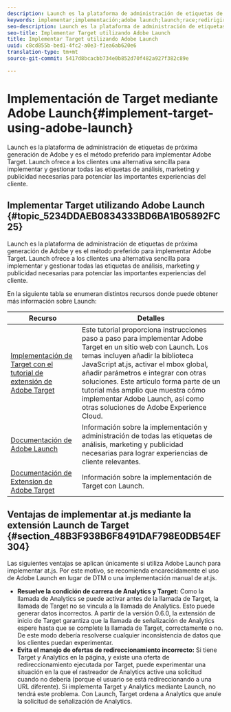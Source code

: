 ```yaml
---
description: Launch es la plataforma de administración de etiquetas de próxima generación de Adobe y es el método preferido para implementar Adobe Target. Launch ofrece a los clientes una alternativa sencilla para implementar y gestionar todas las etiquetas de análisis, marketing y publicidad necesarias para potenciar las importantes experiencias del cliente.
keywords: implementar;implementación;adobe launch;launch;race;redirigir
seo-description: Launch es la plataforma de administración de etiquetas de próxima generación de Adobe y es el método preferido para implementar Adobe Target. Launch ofrece a los clientes una alternativa sencilla para implementar y gestionar todas las etiquetas de análisis, marketing y publicidad necesarias para potenciar las importantes experiencias del cliente.
seo-title: Implementar Target utilizando Adobe Launch
title: Implementar Target utilizando Adobe Launch
uuid: c8cd855b-bed1-4fc2-a0e3-f1ea6ab620e6
translation-type: tm+mt
source-git-commit: 5417d8bcacbb734e0b852d70f482a927f382c89e

---
```



# Implementación de Target mediante Adobe Launch{#implement-target-using-adobe-launch}

Launch es la plataforma de administración de etiquetas de próxima generación de Adobe y es el método preferido para implementar Adobe Target. Launch ofrece a los clientes una alternativa sencilla para implementar y gestionar todas las etiquetas de análisis, marketing y publicidad necesarias para potenciar las importantes experiencias del cliente.

## Implementar Target utilizando Adobe Launch {#topic_5234DDAEB0834333BD6BA1B05892FC25}

Launch es la plataforma de administración de etiquetas de próxima generación de Adobe y es el método preferido para implementar Adobe Target. Launch ofrece a los clientes una alternativa sencilla para implementar y gestionar todas las etiquetas de análisis, marketing y publicidad necesarias para potenciar las importantes experiencias del cliente.

En la siguiente tabla se enumeran distintos recursos donde puede obtener más información sobre Launch:

| Recurso | Detalles |
|--- |--- |
| [Implementación de Target con el tutorial de extensión de Adobe Target](https://docs.adobe.com/content/help/en/experience-cloud/implementing-in-websites-with-launch/implement-solutions/target.html) | Este tutorial proporciona instrucciones paso a paso para implementar Adobe Target en un sitio web con Launch. Los temas incluyen añadir la biblioteca JavaScript at.js, activar el mbox global, añadir parámetros e integrar con otras soluciones. Este artículo forma parte de un tutorial más amplio que muestra cómo implementar Adobe Launch, así como otras soluciones de Adobe Experience Cloud. |
| [Documentación de Adobe Launch](https://docs.adobelaunch.com/getting-started) | Información sobre la implementación y administración de todas las etiquetas de análisis, marketing y publicidad necesarias para lograr experiencias de cliente relevantes. |
| [Documentación de Extension de Adobe Target](https://docs.adobelaunch.com/extension-reference/web/adobe-target-extension) | Información sobre la implementación de Target con Launch. |

## Ventajas de implementar at.js mediante la extensión Launch de Target {#section_48B3F938B6F8491DAF798E0DB54EF304}

Las siguientes ventajas se aplican únicamente si utiliza Adobe Launch para implementar at.js. Por este motivo, se recomienda encarecidamente el uso de Adobe Launch en lugar de DTM o una implementación manual de at.js.

* **Resuelve la condición de carrera de Analytics y Target:** Como la llamada de Analytics se puede activar antes de la llamada de Target, la llamada de Target no se vincula a la llamada de Analytics. Esto puede generar datos incorrectos. A partir de la versión 0.6.0, la extensión de inicio de Target garantiza que la llamada de señalización de Analytics espere hasta que se complete la llamada de Target, correctamente o no. De este modo debería resolverse cualquier inconsistencia de datos que los clientes puedan experimentar.
* **Evita el manejo de ofertas de redireccionamiento incorrecto:** Si tiene Target y Analytics en la página, y existe una oferta de redireccionamiento ejecutada por Target, puede experimentar una situación en la que el rastreador de Analytics active una solicitud cuando no debería (porque el usuario se está redireccionando a una URL diferente). Si implementa Target y Analytics mediante Launch, no tendrá este problema. Con Launch, Target ordena a Analytics que anule la solicitud de señalización de Analytics.